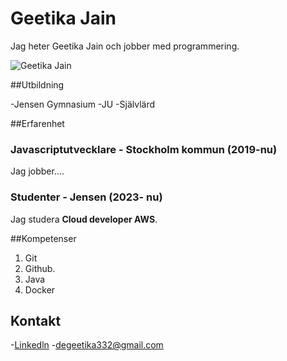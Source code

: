 # Geetika Jain

Jag heter Geetika Jain och jobber med programmering.

![Geetika Jain]()


##Utbildning

-Jensen Gymnasium
-JU
-Självlärd

##Erfarenhet

### Javascriptutvecklare - Stockholm kommun (2019-nu)

Jag jobber....

### Studenter - Jensen (2023- nu)

Jag studera **Cloud developer AWS**.

##Kompetenser

1. Git
2. Github.
3. Java
4. Docker

## Kontakt

-[Linkedln](https://www.linkedin.com/Geeja/)
-[degeetika332@gmail.com](drgeetika332@gmail.com)

